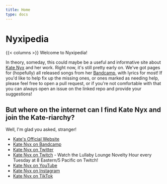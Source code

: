 ```yaml
---
title: Home
type: docs
---
```


# Nyxipedia

{{< columns >}}
Welcome to Nyxipedia!

In theory, someday, this could maybe be a useful and informative site about [Kate Nyx](https://katenyx.com) and her work.  Right now, it's still pretty early on.  We've got pages for (hopefully) all released songs from her [Bandcamp](https://katenyx.bandcamp.com), with lyrics for most!  If you'd like to help fix up the missing ones, or ones marked as needing help, please feel free to open a pull request, or if you're not comfortable with that you can always open an issue on the linked repo and provide your suggestions!

## But where on the internet can I find Kate Nyx and join the Kate-riarchy?

Well, I'm glad you asked, stranger!

* [Kate's Official Website](https://katenyx.com)
* [Kate Nyx on Bandcamp](https://katenyx.bandcamp.com)
* [Kate Nyx on Twitter](https://twitter.com/TheGoblinmother)
* [Kate Nyx on Twitch](https://www.twitch.tv/katenyx) - Watch the Lullaby Lounge Novelty Hour every Tuesday at 8 Eastern/5 Pacific on Twitch!
* [Kate Nyx on YouTube](https://www.youtube.com/katenyx)
* [Kate Nyx on Instagram](https://www.instagram.com/thegoblinmother/)
* [Kate Nyx on TikTok](https://www.tiktok.com/@iamkatenyx)
